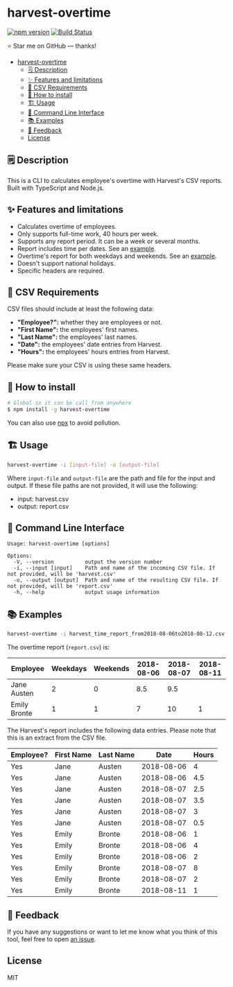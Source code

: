 # harvest-overtime

[![npm version](https://badge.fury.io/js/harvest-overtime.svg)](https://badge.fury.io/js/harvest-overtime)
[![Build Status](https://github.com/flandrade/harvest-overtime/workflows/harvest-overtime/badge.svg)](https://github.com/flandrade/harvest-overtime/actions)

⭐ Star me on GitHub — thanks!

- [harvest-overtime](#harvest-overtime)
  - [🗒 Description](#%f0%9f%97%92-description)
  - [✨ Features and limitations](#%e2%9c%a8-features-and-limitations)
  - [📌 CSV Requirements](#%f0%9f%93%8c-csv-requirements)
  - [🚀 How to install](#%f0%9f%9a%80-how-to-install)
  - [🏗 Usage](#%f0%9f%8f%97-usage)
  - [🔨 Command Line Interface](#%f0%9f%94%a8-command-line-interface)
  - [📚 Examples](#%f0%9f%93%9a-examples)
  - [📣 Feedback](#%f0%9f%93%a3-feedback)
  - [License](#license)

## 🗒 Description
This is a CLI to calculates employee's overtime with Harvest's CSV reports. Built with TypeScript and Node.js.

## ✨ Features and limitations

- Calculates overtime of employees.
- Only supports full-time work, 40 hours per week.
- Supports any report period. It can be a week or several months.
- Report includes time per dates. See an [example](#examples).
- Overtime's report for both weekdays and weekends. See an [example](#examples).
- Doesn't support national holidays.
- Specific headers are required.

## 📌 CSV Requirements

CSV files should include at least the following data:

- **"Employee?":** whether they are employees or not.
- **"First Name":** the employees' first names.
- **"Last Name":** the employees' last names.
- **"Date":** the employees' date entries from Harvest.
- **"Hours":** the employees' hours entries from Harvest.

Please make sure your CSV is using these same headers.

## 🚀 How to install

```bash
# Global so it can be call from anywhere
$ npm install -g harvest-overtime
```

You can also use [npx](https://blog.npmjs.org/post/162869356040/introducing-npx-an-npm-package-runner) to avoid pollution.

## 🏗 Usage

```bash
harvest-overtime -i [input-file] -o [output-file]
```

Where `input-file` and `output-file` are the path and file for the
input and output. If these file paths are not provided, it will
use the following:

- input: harvest.csv
- output: report.csv

## 🔨 Command Line Interface

```
Usage: harvest-overtime [options]

Options:
  -V, --version          output the version number
  -i, --input [input]    Path and name of the incoming CSV file. If not provided, will be 'harvest.csv'
  -o, --output [output]  Path and name of the resulting CSV file. If not provided, will be 'report.csv'
  -h, --help             output usage information
```

## 📚 Examples

```bash
harvest-overtime -i harvest_time_report_from2018-08-06to2018-08-12.csv -o report.csv
```

The overtime report (`report.csv`) is:

|Employee      | Weekdays | Weekends | 2018-08-06 | 2018-08-07 | 2018-08-11 |
|--------------|----------|----------|------------|------------|------------|
| Jane Austen  | 2        | 0        | 8.5        | 9.5        |            |
| Emily Bronte | 1        | 1        | 7          | 10         | 1          |

The Harvest's report includes the following data entries. Please note that
this is an extract from the CSV file.

|Employee? | First Name | Last Name | Date       | Hours |
|----------|------------|-----------|------------|-------|
| Yes      | Jane       | Austen    | 2018-08-06 | 4     |
| Yes      | Jane       | Austen    | 2018-08-06 | 4.5   |
| Yes      | Jane       | Austen    | 2018-08-07 | 2.5   |
| Yes      | Jane       | Austen    | 2018-08-07 | 3.5   |
| Yes      | Jane       | Austen    | 2018-08-07 | 3     |
| Yes      | Jane       | Austen    | 2018-08-07 | 0.5   |
| Yes      | Emily      | Bronte    | 2018-08-06 | 1     |
| Yes      | Emily      | Bronte    | 2018-08-06 | 4     |
| Yes      | Emily      | Bronte    | 2018-08-06 | 2     |
| Yes      | Emily      | Bronte    | 2018-08-07 | 8     |
| Yes      | Emily      | Bronte    | 2018-08-07 | 2     |
| Yes      | Emily      | Bronte    | 2018-08-11 | 1     |

## 📣 Feedback
If you have any suggestions or want to let me know what you think of this tool, feel free to open [an issue](https://github.com/flandrade/harvest-overtime/issues).

## License
MIT
